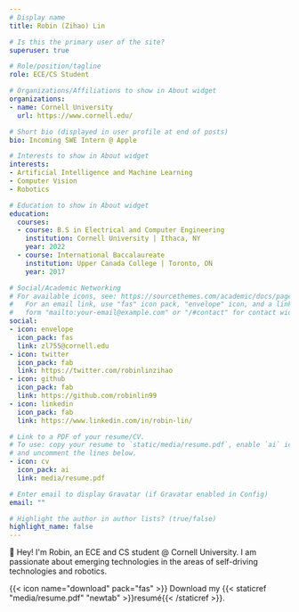 ```yaml
---
# Display name
title: Robin (Zihao) Lin

# Is this the primary user of the site?
superuser: true

# Role/position/tagline
role: ECE/CS Student

# Organizations/Affiliations to show in About widget
organizations:
- name: Cornell University
  url: https://www.cornell.edu/

# Short bio (displayed in user profile at end of posts)
bio: Incoming SWE Intern @ Apple

# Interests to show in About widget
interests:
- Artificial Intelligence and Machine Learning
- Computer Vision
- Robotics

# Education to show in About widget
education:
  courses:
  - course: B.S in Electrical and Computer Engineering
    institution: Cornell University | Ithaca, NY
    year: 2022
  - course: International Baccalaureate
    institution: Upper Canada College | Toronto, ON
    year: 2017

# Social/Academic Networking
# For available icons, see: https://sourcethemes.com/academic/docs/page-builder/#icons
#   For an email link, use "fas" icon pack, "envelope" icon, and a link in the
#   form "mailto:your-email@example.com" or "/#contact" for contact widget.
social:
- icon: envelope
  icon_pack: fas
  link: zl755@cornell.edu
- icon: twitter
  icon_pack: fab
  link: https://twitter.com/robinlinzihao
- icon: github
  icon_pack: fab
  link: https://github.com/robinlin99
- icon: linkedin
  icon_pack: fab
  link: https://www.linkedin.com/in/robin-lin/

# Link to a PDF of your resume/CV.
# To use: copy your resume to `static/media/resume.pdf`, enable `ai` icons in `params.toml`, 
# and uncomment the lines below.
- icon: cv
  icon_pack: ai
  link: media/resume.pdf

# Enter email to display Gravatar (if Gravatar enabled in Config)
email: ""

# Highlight the author in author lists? (true/false)
highlight_name: false
---
```


👋 Hey! I'm Robin, an ECE and CS student @ Cornell University. I am passionate about emerging technologies in the areas of self-driving technologies and robotics.

{{< icon name="download" pack="fas" >}} Download my {{< staticref "media/resume.pdf" "newtab" >}}resumé{{< /staticref >}}.
